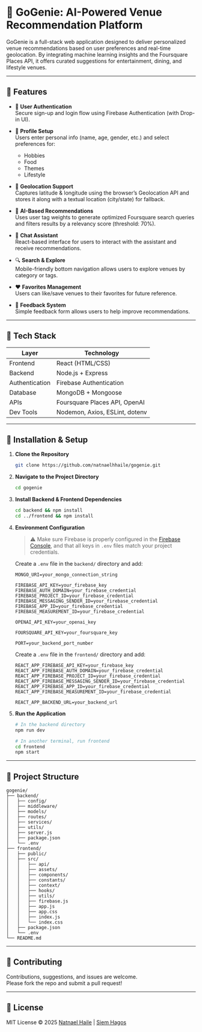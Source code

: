 # 🌟 GoGenie: AI-Powered Venue Recommendation Platform

GoGenie is a full-stack web application designed to deliver personalized venue recommendations based on user preferences and real-time geolocation. By integrating machine learning insights and the Foursquare Places API, it offers curated suggestions for entertainment, dining, and lifestyle venues.

---

## 🔑 Features

- 🔐 **User Authentication**  
  Secure sign-up and login flow using Firebase Authentication (with Drop-in UI).

- 📄 **Profile Setup**  
  Users enter personal info (name, age, gender, etc.) and select preferences for:
  - Hobbies
  - Food
  - Themes
  - Lifestyle

- 📍 **Geolocation Support**  
  Captures latitude & longitude using the browser’s Geolocation API and stores it along with a textual location (city/state) for fallback.

- 🧠 **AI-Based Recommendations**  
  Uses user tag weights to generate optimized Foursquare search queries and filters results by a relevancy score (threshold: 70%).

- 💬 **Chat Assistant**  
  React-based interface for users to interact with the assistant and receive recommendations.

- 🔍 **Search & Explore**  
  Mobile-friendly bottom navigation allows users to explore venues by category or tags.

- ❤️ **Favorites Management**  
  Users can like/save venues to their favorites for future reference.

- 📢 **Feedback System**  
  Simple feedback form allows users to help improve recommendations.

---

## 🧱 Tech Stack

| Layer           | Technology                    |
|----------------|-------------------------------|
| Frontend       | React (HTML/CSS)              |
| Backend        | Node.js + Express             |
| Authentication | Firebase Authentication       |
| Database       | MongoDB + Mongoose            |
| APIs           | Foursquare Places API, OpenAI |
| Dev Tools      | Nodemon, Axios, ESLint, dotenv|

---

## 🚀 Installation & Setup

1. **Clone the Repository**
   ```bash
   git clone https://github.com/natnaelhhaile/gogenie.git
   ```

2. **Navigate to the Project Directory**
   ```bash
   cd gogenie
   ```

3. **Install Backend & Frontend Dependencies**
   ```bash
   cd backend && npm install
   cd ../frontend && npm install
   ```

4. **Environment Configuration**

   > ⚠️ Make sure Firebase is properly configured in the [Firebase Console](https://console.firebase.google.com/), and that all keys in `.env` files match your project credentials.

   Create a `.env` file in the `backend/` directory and add:
   ```env
   MONGO_URI=your_mongo_connection_string

   FIREBASE_API_KEY=your_firebase_key
   FIREBASE_AUTH_DOMAIN=your_firebase_credential
   FIREBASE_PROJECT_ID=your_firebase_credential
   FIREBASE_MESSAGING_SENDER_ID=your_firebase_credential
   FIREBASE_APP_ID=your_firebase_credential
   FIREBASE_MEASUREMENT_ID=your_firebase_credential

   OPENAI_API_KEY=your_openai_key

   FOURSQUARE_API_KEY=your_foursquare_key

   PORT=your_backend_port_number
   ```

   Create a `.env` file in the `frontend/` directory and add:
   ```env
   REACT_APP_FIREBASE_API_KEY=your_firebase_key
   REACT_APP_FIREBASE_AUTH_DOMAIN=your_firebase_credential
   REACT_APP_FIREBASE_PROJECT_ID=your_firebase_credential
   REACT_APP_FIREBASE_MESSAGING_SENDER_ID=your_firebase_credential
   REACT_APP_FIREBASE_APP_ID=your_firebase_credential
   REACT_APP_FIREBASE_MEASUREMENT_ID=your_firebase_credential

   REACT_APP_BACKEND_URL=your_backend_url
   ```

5. **Run the Application**
   ```bash
   # In the backend directory
   npm run dev

   # In another terminal, run frontend
   cd frontend
   npm start
   ```

---

## 📁 Project Structure

```
gogenie/
├── backend/
│   ├── config/
│   ├── middleware/
│   ├── models/
│   ├── routes/
│   ├── services/
│   ├── utils/
│   ├── server.js
│   ├── package.json
│   └── .env
├── frontend/
│   ├── public/
│   ├── src/
│   │   ├── api/
│   │   ├── assets/
│   │   ├── components/
│   │   ├── constants/
│   │   ├── context/
│   │   ├── hooks/
│   │   ├── utils/
│   │   ├── firebase.js
│   │   ├── app.js
│   │   ├── app.css
│   │   ├── index.js
│   │   └── index.css
│   ├── package.json
│   └── .env
└── README.md
```

---

## 🤝 Contributing

Contributions, suggestions, and issues are welcome.  
Please fork the repo and submit a pull request!

---

## 📜 License

MIT License © 2025 [Natnael Haile](https://github.com/natnaelhhaile) | [Siem Hagos](https://github.com/siezer-5997)
